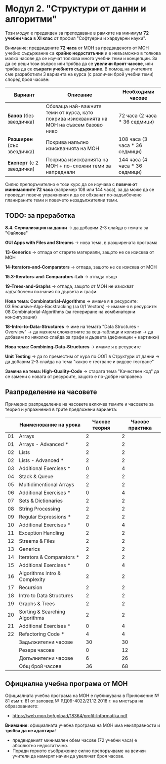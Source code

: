 # Модул 2. "Структури от данни и алгоритми"

Този модул е предвиден за преподаване в рамките на минимум **72 учебни часа** в **XI клас** от профил "Софтуерни и хардуерни науки".

Внимание: предвидените **72 часа** от МОН за предвиденото от МОН учебно съдържание са **крайно недостатъчни** и е невъзможно в толкова малко часове да се изучат толкова много учебни теми и концепции. За да се реши този въпрос или трябва да се **увеличи броят часове**, или трябва да се **съкрати учебното съдържание**. В помощ на учителите сме разработили 3 варианта на курса (с различен брой учебни теми) според броя часове:

| Вариант                     | Описание                        | Необходими часове |
|-----------------------------|---------------------------------|-------------------|
| **Базов** (без звездичка)     | Обхваща най-важните теми от курса, като покрива изискванията на МОН на съвсем базово ниво | 72 часа (2 часа * 36 седмици) |
| **Разширен** (със звездичка)   | Покрива напълно изискванията на МОН | 108 часа (3 часа * 36 седмици) |
| **Експерт** (с 2 звездички) | Покрива изискванията на МОН + по-сложни теми за напреднали | 144 часа (4 часа * 36 седмици) |
  
Силно препоръчително е този курс да се изучава с **повече от минималните 72 часа** (например 108 или 144 часа), за да може да се проведат повече упражнения и да се обхванат по-задълбочено планираните теми и повечето незадължителни теми.

## TODO: за преработка

**8.4. Сериализация на данни**
  -> да добавим 2-3 слайда в темата за "Файлове"

**GUI Apps with Files and Streams**
  -> нова тема, в разширената програма

**13-Generics**
  -> отпада от старите материали, защото не се изисква от МОН

**14-Iterators-and-Comparators**
  -> отпада, зашото не се изисква от МОН

**15.3-Iterators-and-Comparators-Lab**
  -> отпада също

**19-Trees-and-Graphs**
  -> отпада, защото от МОН не изискват задълбочени познания по дървета и графи

**Нова тема: Combinatorial-Algorithms**
  -> имаме я в ресурсите: 03.Recursive-Algo-Backtracking (за 0/1 Vectors)
  -> имаме я в ресурсите: 08.Combinatorial-Algorithms (за генериране на комбинаторни конфигурации)

**18-Intro-to-Data-Structures**
  -> име на темата "Data Structures - Overview"
  -> да махнем сложнотиите за хеш-таблици и колизии
  -> да добавим по няколко слайда за графи и дървета (дефиниции + картинки)

**Нова тема: Combining-Data-Structures**
  -> имаме я в ресурсите
  
**Unit Testing**
  -> да го преместим от кура по ООП в Структури от данни
  -> да добавим 2-3 слайда на тема "какво е тестване и видове тестване"

**Замяна на тема: High-Quality-Code**
  -> старата тема "Качествен код" да се замени с новата от ресурсите, защото е по-добре направена


## Разпределение на часовете

Примерно разпределение на часовете включва темите и часовете за теория и упражнения в трите предложени варианта:

|    | Наименование на урока                | Часове теория | Часове практика |
|----|--------------------------------------|---------------|-----------------|
| 01 | Arrays                               |       2       |        2        |
| 01 | Arrays - Advanced *                  |       2       |        2        |
| 02 | Lists                                |       2       |        2        |
| 02 | Lists - Advanced *                   |       2       |        2        |
| 03 | Additional Exercises *               |       0       |        4        |
| 04 | Stack & Queue                        |       2       |        2        |
| 05 | Multidimentional Arrays              |       2       |        2        |
| 06 | Additional Exercises *               |       0       |        4        |
| 07 | Sets & Dictionaries                  |       2       |        2        |
| 08 | String Processing                    |       2       |        2        |
| 09 | Regular Expressions *                |       2       |        2        |
| 10 | Additional Exercises *               |       0       |        4        |
| 11 | Exception Handling                   |       2       |        2        |
| 12 | Streams & Files                      |       2       |        2        |
| 13 | Generics                             |       2       |        2        |
| 14 | Iterators & Comparators *            |       2       |        2        |
| 15 | Additional Exercises *               |       0       |        4        |
| 16 | Algorithms Intro & Complexity        |       2       |        2        |
| 17 | Recursion                            |       2       |        2        |
| 18 | Intro to Data Structures             |       2       |        2        |
| 19 | Graphs & Trees                       |       2       |        2        |
| 20 | Sorting & Searching Algorithms       |       2       |        2        |
| 21 | Additional Exercises *               |       0       |        4        |
| 22 | Refactoring Code *                   |       4       |        4        |
|    | Задължителни часове                  |       30      |        30       |
|    | Резерв часове                        |       0       |        12       |
|    | Допълнителни часове                  |       6       |        26       |
|    | Общ брой часове                      |       36      |        68       |

## Официална учебна програма от МОН

Официалната учебна програма на МОН е публикувана в Приложение № 81 към т. 81 от заповед № РД09-4022/21.12.2018 г. на мистъра на образованието:
  - https://web.mon.bg/upload/18364/profil-Informatika.pdf

**Внимание**: официалната учебна програма на МОН има неизправности и **трябва да се адаптира**!
  - предвиденият минимален обем часове (72 учебни часа) е абсолютно недостатъчно.
  - Поради горното съображение силно препоръчваме на всички учители да намерят начин да увеличат броя часове.
